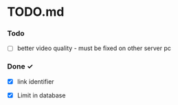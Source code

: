 # TODO.md

### Todo
- [ ] better video quality - must be fixed on other server pc

### Done ✓ 

- [x] link identifier
- [x] Limit in database


